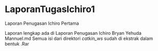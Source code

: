 # LaporanTugasIchiro1
Laporan Penugasan Ichiro Pertama

Laporan lengkap ada di Laporan Penugasan Ichiro Bryan Yehuda Mannuel.md
Semua isi dari direktori _catkin_ws_ sudah di ekstrak dalam bentuk .Rar

